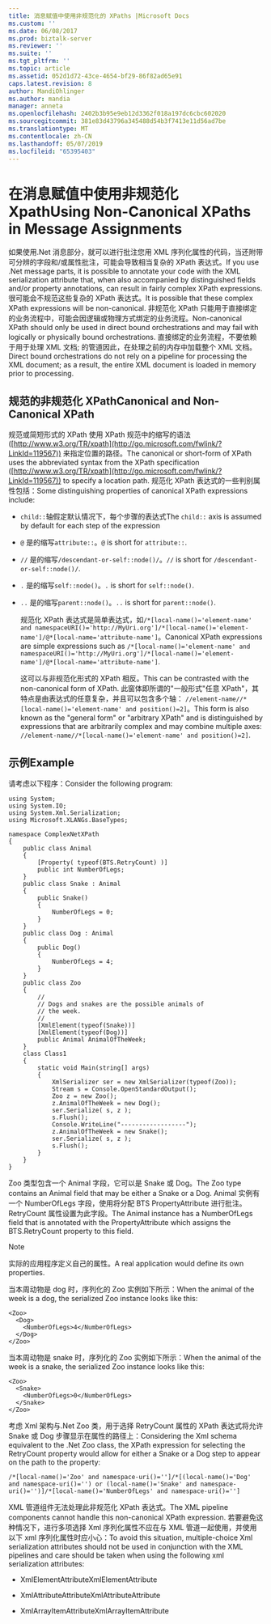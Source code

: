 ```yaml
---
title: 消息赋值中使用非规范化的 XPaths |Microsoft Docs
ms.custom: ''
ms.date: 06/08/2017
ms.prod: biztalk-server
ms.reviewer: ''
ms.suite: ''
ms.tgt_pltfrm: ''
ms.topic: article
ms.assetid: 052d1d72-43ce-4654-bf29-86f82ad65e91
caps.latest.revision: 8
author: MandiOhlinger
ms.author: mandia
manager: anneta
ms.openlocfilehash: 2402b3b95e9eb12d3362f018a197dc6cbc602020
ms.sourcegitcommit: 381e83d43796a345488d54b3f7413e11d56ad7be
ms.translationtype: MT
ms.contentlocale: zh-CN
ms.lasthandoff: 05/07/2019
ms.locfileid: "65395403"
---
```

# <a name="using-non-canonical-xpaths-in-message-assignments"></a><span data-ttu-id="8f2bd-102">在消息赋值中使用非规范化 Xpath</span><span class="sxs-lookup"><span data-stu-id="8f2bd-102">Using Non-Canonical XPaths in Message Assignments</span></span>
<span data-ttu-id="8f2bd-103">如果使用.Net 消息部分，就可以进行批注您用 XML 序列化属性的代码，当还附带可分辨的字段和/或属性批注，可能会导致相当复杂的 XPath 表达式。</span><span class="sxs-lookup"><span data-stu-id="8f2bd-103">If you use .Net message parts, it is possible to annotate your code with the XML serialization attribute that, when also accompanied by distinguished fields and/or property annotations, can result in fairly complex XPath expressions.</span></span> <span data-ttu-id="8f2bd-104">很可能会不规范这些复杂的 XPath 表达式。</span><span class="sxs-lookup"><span data-stu-id="8f2bd-104">It is possible that these complex XPath expressions will be non-canonical.</span></span> <span data-ttu-id="8f2bd-105">非规范化 XPath 只能用于直接绑定的业务流程中，可能会因逻辑或物理方式绑定的业务流程。</span><span class="sxs-lookup"><span data-stu-id="8f2bd-105">Non-canonical XPath should only be used in direct bound orchestrations and may fail with logically or physically bound orchestrations.</span></span> <span data-ttu-id="8f2bd-106">直接绑定的业务流程，不要依赖于用于处理 XML 文档; 的管道因此，在处理之前的内存中加载整个 XML 文档。</span><span class="sxs-lookup"><span data-stu-id="8f2bd-106">Direct bound orchestrations do not rely on a pipeline for processing the XML document; as a result, the entire XML document is loaded in memory prior to processing.</span></span>  
  
## <a name="canonical-and-non-canonical-xpath"></a><span data-ttu-id="8f2bd-107">规范的非规范化 XPath</span><span class="sxs-lookup"><span data-stu-id="8f2bd-107">Canonical and Non-Canonical XPath</span></span>  
 <span data-ttu-id="8f2bd-108">规范或简短形式的 XPath 使用 XPath 规范中的缩写的语法 ([http://www.w3.org/TR/xpath](http://go.microsoft.com/fwlink/?LinkId=119567)) 来指定位置的路径。</span><span class="sxs-lookup"><span data-stu-id="8f2bd-108">The canonical or short-form of XPath uses the abbreviated syntax from the XPath specification ([http://www.w3.org/TR/xpath](http://go.microsoft.com/fwlink/?LinkId=119567)) to specify a location path.</span></span> <span data-ttu-id="8f2bd-109">规范化 XPath 表达式的一些判别属性包括：</span><span class="sxs-lookup"><span data-stu-id="8f2bd-109">Some distinguishing properties of canonical XPath expressions include:</span></span>  
  
- <span data-ttu-id="8f2bd-110">`child::`轴假定默认情况下，每个步骤的表达式</span><span class="sxs-lookup"><span data-stu-id="8f2bd-110">The `child::` axis is assumed by default for each step of the expression</span></span>  
  
- <span data-ttu-id="8f2bd-111">`@` 是的缩写`attribute::`。</span><span class="sxs-lookup"><span data-stu-id="8f2bd-111">`@` is short for `attribute::`.</span></span>  
  
- <span data-ttu-id="8f2bd-112">`//` 是的缩写`/descendant-or-self::node()/`。</span><span class="sxs-lookup"><span data-stu-id="8f2bd-112">`//` is short for `/descendant-or-self::node()/`.</span></span>  
  
- <span data-ttu-id="8f2bd-113">`.` 是的缩写`self::node()`。</span><span class="sxs-lookup"><span data-stu-id="8f2bd-113">`.` is short for `self::node()`.</span></span>  
  
- <span data-ttu-id="8f2bd-114">`..` 是的缩写`parent::node()`。</span><span class="sxs-lookup"><span data-stu-id="8f2bd-114">`..` is short for `parent::node()`.</span></span>  
  
  <span data-ttu-id="8f2bd-115">规范化 XPath 表达式是简单表达式，如`/*[local-name()='element-name' and namespaceURI()='http://MyUri.org']/*[local-name()='element-name']/@*[local-name='attribute-name']`。</span><span class="sxs-lookup"><span data-stu-id="8f2bd-115">Canonical XPath expressions are simple expressions such as `/*[local-name()='element-name' and namespaceURI()='http://MyUri.org']/*[local-name()='element-name']/@*[local-name='attribute-name']`.</span></span>  
  
  <span data-ttu-id="8f2bd-116">这可以与非规范化形式的 XPath 相反。</span><span class="sxs-lookup"><span data-stu-id="8f2bd-116">This can be contrasted with the non-canonical form of XPath.</span></span> <span data-ttu-id="8f2bd-117">此窗体即所谓的"一般形式"任意 XPath"，其特点是由表达式的任意复杂，并且可以包含多个轴： `//element-name//*[local-name()='element-name' and position()=2]`。</span><span class="sxs-lookup"><span data-stu-id="8f2bd-117">This form is also known as the "general form" or "arbitrary XPath" and is distinguished by expressions that are arbitrarily complex and may combine multiple axes: `//element-name//*[local-name()='element-name' and position()=2]`.</span></span>  
  
## <a name="example"></a><span data-ttu-id="8f2bd-118">示例</span><span class="sxs-lookup"><span data-stu-id="8f2bd-118">Example</span></span>  
 <span data-ttu-id="8f2bd-119">请考虑以下程序：</span><span class="sxs-lookup"><span data-stu-id="8f2bd-119">Consider the following program:</span></span>  
  
```  
using System;  
using System.IO;  
using System.Xml.Serialization;  
using Microsoft.XLANGs.BaseTypes;  
  
namespace ComplexNetXPath  
{  
    public class Animal  
    {  
        [Property( typeof(BTS.RetryCount) )]  
        public int NumberOfLegs;  
    }   
    public class Snake : Animal  
    {  
        public Snake()  
        {  
            NumberOfLegs = 0;  
        }  
    }   
    public class Dog : Animal  
    {  
        public Dog()  
        {  
            NumberOfLegs = 4;  
        }  
    }   
    public class Zoo  
    {  
        //  
        // Dogs and snakes are the possible animals of  
        // the week.  
        //  
        [XmlElement(typeof(Snake))]  
        [XmlElement(typeof(Dog))]  
        public Animal AnimalOfTheWeek;  
    }  
    class Class1  
    {  
        static void Main(string[] args)  
        {  
            XmlSerializer ser = new XmlSerializer(typeof(Zoo));  
            Stream s = Console.OpenStandardOutput();  
            Zoo z = new Zoo();  
            z.AnimalOfTheWeek = new Dog();  
            ser.Serialize( s, z );  
            s.Flush();  
            Console.WriteLine("------------------");  
            z.AnimalOfTheWeek = new Snake();  
            ser.Serialize( s, z );  
            s.Flush();  
        }  
    }  
}   
```  
  
 <span data-ttu-id="8f2bd-120">Zoo 类型包含一个 Animal 字段，它可以是 Snake 或 Dog。</span><span class="sxs-lookup"><span data-stu-id="8f2bd-120">The Zoo type contains an Animal field that may be either a Snake or a Dog.</span></span> <span data-ttu-id="8f2bd-121">Animal 实例有一个 NumberOfLegs 字段，使用将分配 BTS PropertyAttribute 进行批注。RetryCount 属性设置为此字段。</span><span class="sxs-lookup"><span data-stu-id="8f2bd-121">The Animal instance has a NumberOfLegs field that is annotated with the PropertyAttribute which assigns the BTS.RetryCount property to this field.</span></span>  
  
> [!NOTE]
>  <span data-ttu-id="8f2bd-122">实际的应用程序定义自己的属性。</span><span class="sxs-lookup"><span data-stu-id="8f2bd-122">A real application would define its own properties.</span></span>  
  
 <span data-ttu-id="8f2bd-123">当本周动物是 dog 时，序列化的 Zoo 实例如下所示：</span><span class="sxs-lookup"><span data-stu-id="8f2bd-123">When the animal of the week is a dog, the serialized Zoo instance looks like this:</span></span>  
  
```  
<Zoo>  
  <Dog>  
    <NumberOfLegs>4</NumberOfLegs>  
  </Dog>  
</Zoo>   
```  
  
 <span data-ttu-id="8f2bd-124">当本周动物是 snake 时，序列化的 Zoo 实例如下所示：</span><span class="sxs-lookup"><span data-stu-id="8f2bd-124">When the animal of the week is a snake, the serialized Zoo instance looks like this:</span></span>  
  
```  
<Zoo>  
  <Snake>  
    <NumberOfLegs>0</NumberOfLegs>  
  </Snake>  
</Zoo>  
```  
  
 <span data-ttu-id="8f2bd-125">考虑 Xml 架构与.Net Zoo 类，用于选择 RetryCount 属性的 XPath 表达式将允许 Snake 或 Dog 步骤显示在属性的路径上：</span><span class="sxs-lookup"><span data-stu-id="8f2bd-125">Considering the Xml schema equivalent to the .Net Zoo class, the XPath expression for selecting the RetryCount property would allow for either a Snake or a Dog step to appear on the path to the property:</span></span>  
  
```  
/*[local-name()='Zoo' and namespace-uri()='']/*[(local-name()='Dog' and namespace-uri()='') or (local-name()='Snake' and namespace-uri()='')]/*[local-name()='NumberOfLegs' and namespace-uri()='']  
```  
  
 <span data-ttu-id="8f2bd-126">XML 管道组件无法处理此非规范化 XPath 表达式。</span><span class="sxs-lookup"><span data-stu-id="8f2bd-126">The XML pipeline components cannot handle this non-canonical XPath expression.</span></span> <span data-ttu-id="8f2bd-127">若要避免这种情况下，进行多项选择 Xml 序列化属性不应在与 XML 管道一起使用，并使用以下 xml 序列化属性时应小心：</span><span class="sxs-lookup"><span data-stu-id="8f2bd-127">To avoid this situation, multiple-choice Xml serialization attributes should not be used in conjunction with the XML pipelines and care should be taken when using the following xml serialization attributes:</span></span>  
  
-   <span data-ttu-id="8f2bd-128">XmlElementAttribute</span><span class="sxs-lookup"><span data-stu-id="8f2bd-128">XmlElementAttribute</span></span>  
  
-   <span data-ttu-id="8f2bd-129">XmlAttributeAttribute</span><span class="sxs-lookup"><span data-stu-id="8f2bd-129">XmlAttributeAttribute</span></span>  
  
-   <span data-ttu-id="8f2bd-130">XmlArrayItemAttribute</span><span class="sxs-lookup"><span data-stu-id="8f2bd-130">XmlArrayItemAttribute</span></span>